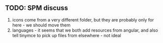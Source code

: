 ## TODO: SPM discuss

1. icons come from a very different folder, but they are probably only for here - we should move them
1. languages - it seems that we both add resources from angular, and also tell tinymce to pick up files from elsewhere - not ideal
